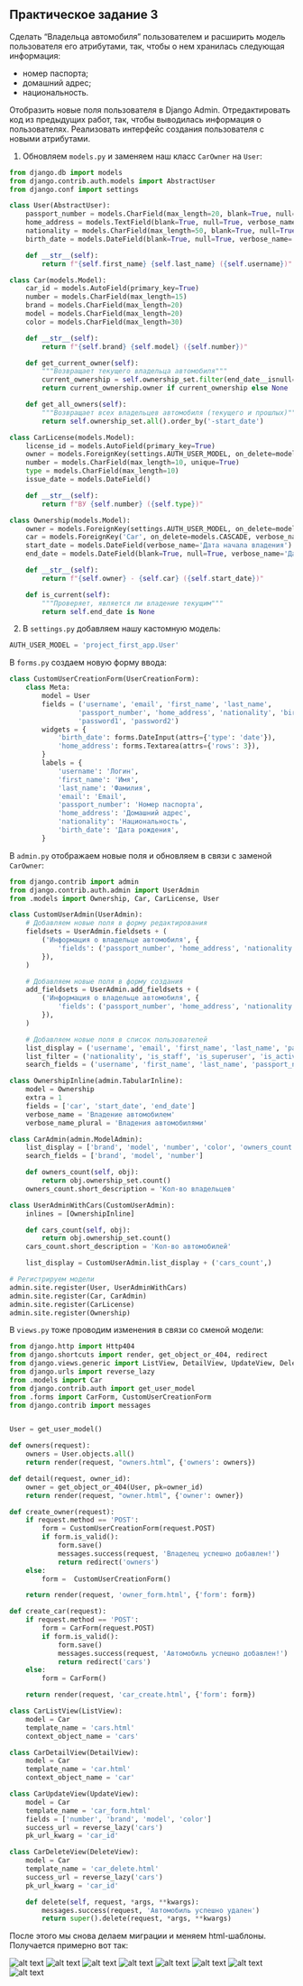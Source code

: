 ## Практическое задание 3

Cделать “Владельца автомобиля” пользователем и расширить модель пользователя его атрибутами, так, чтобы о нем хранилась следующая информация:

- номер паспорта;
- домашний адрес;
- национальность.

Отобразить новые поля пользователя в Django Admin. Отредактировать код из предыдущих работ, так, чтобы выводилась информация о пользователях.
Реализовать интерфейс создания пользователя с новыми атрибутами.

1. Обновляем `models.py` и заменяем наш класс `CarOwner` на `User`:

```python
from django.db import models
from django.contrib.auth.models import AbstractUser
from django.conf import settings

class User(AbstractUser):
    passport_number = models.CharField(max_length=20, blank=True, null=True, verbose_name='Номер паспорта')
    home_address = models.TextField(blank=True, null=True, verbose_name='Домашний адрес')
    nationality = models.CharField(max_length=50, blank=True, null=True, verbose_name='Национальность')
    birth_date = models.DateField(blank=True, null=True, verbose_name='Дата рождения')

    def __str__(self):
        return f"{self.first_name} {self.last_name} ({self.username})"

class Car(models.Model):
    car_id = models.AutoField(primary_key=True)
    number = models.CharField(max_length=15)
    brand = models.CharField(max_length=20)
    model = models.CharField(max_length=20)
    color = models.CharField(max_length=30)

    def __str__(self):
        return f"{self.brand} {self.model} ({self.number})"

    def get_current_owner(self):
        """Возвращает текущего владельца автомобиля"""
        current_ownership = self.ownership_set.filter(end_date__isnull=True).first()
        return current_ownership.owner if current_ownership else None

    def get_all_owners(self):
        """Возвращает всех владельцев автомобиля (текущего и прошлых)"""
        return self.ownership_set.all().order_by('-start_date')

class CarLicense(models.Model):
    license_id = models.AutoField(primary_key=True)
    owner = models.ForeignKey(settings.AUTH_USER_MODEL, on_delete=models.CASCADE, verbose_name='Владелец')
    number = models.CharField(max_length=10, unique=True)
    type = models.CharField(max_length=10)
    issue_date = models.DateField()

    def __str__(self):
        return f"ВУ {self.number} ({self.type})"

class Ownership(models.Model):
    owner = models.ForeignKey(settings.AUTH_USER_MODEL, on_delete=models.CASCADE, verbose_name='Владелец')
    car = models.ForeignKey('Car', on_delete=models.CASCADE, verbose_name='Автомобиль')
    start_date = models.DateField(verbose_name='Дата начала владения')
    end_date = models.DateField(blank=True, null=True, verbose_name='Дата окончания владения')

    def __str__(self):
        return f"{self.owner} - {self.car} ({self.start_date})"

    def is_current(self):
        """Проверяет, является ли владение текущим"""
        return self.end_date is None
```

2. В `settings.py` добавляем нашу кастомную модель:

```python
AUTH_USER_MODEL = 'project_first_app.User'
```

В `forms.py` создаем новую форму ввода:

```python
class CustomUserCreationForm(UserCreationForm):
    class Meta:
        model = User
        fields = ('username', 'email', 'first_name', 'last_name',
                 'passport_number', 'home_address', 'nationality', 'birth_date',
                 'password1', 'password2')
        widgets = {
            'birth_date': forms.DateInput(attrs={'type': 'date'}),
            'home_address': forms.Textarea(attrs={'rows': 3}),
        }
        labels = {
            'username': 'Логин',
            'first_name': 'Имя',
            'last_name': 'Фамилия',
            'email': 'Email',
            'passport_number': 'Номер паспорта',
            'home_address': 'Домашний адрес',
            'nationality': 'Национальность',
            'birth_date': 'Дата рождения',
        }
```

В `admin.py` отображаем новые поля и обновляем в связи с заменой `CarOwner`:

```python
from django.contrib import admin
from django.contrib.auth.admin import UserAdmin
from .models import Ownership, Car, CarLicense, User

class CustomUserAdmin(UserAdmin):
    # Добавляем новые поля в форму редактирования
    fieldsets = UserAdmin.fieldsets + (
        ('Информация о владельце автомобиля', {
            'fields': ('passport_number', 'home_address', 'nationality', 'birth_date')
        }),
    )

    # Добавляем новые поля в форму создания
    add_fieldsets = UserAdmin.add_fieldsets + (
        ('Информация о владельце автомобиля', {
            'fields': ('passport_number', 'home_address', 'nationality', 'birth_date')
        }),
    )

    # Добавляем новые поля в список пользователей
    list_display = ('username', 'email', 'first_name', 'last_name', 'passport_number', 'home_address', 'nationality', 'is_staff')
    list_filter = ('nationality', 'is_staff', 'is_superuser', 'is_active')
    search_fields = ('username', 'first_name', 'last_name', 'passport_number', 'nationality')

class OwnershipInline(admin.TabularInline):
    model = Ownership
    extra = 1
    fields = ['car', 'start_date', 'end_date']
    verbose_name = 'Владение автомобилем'
    verbose_name_plural = 'Владения автомобилями'

class CarAdmin(admin.ModelAdmin):
    list_display = ['brand', 'model', 'number', 'color', 'owners_count']
    search_fields = ['brand', 'model', 'number']

    def owners_count(self, obj):
        return obj.ownership_set.count()
    owners_count.short_description = 'Кол-во владельцев'

class UserAdminWithCars(CustomUserAdmin):
    inlines = [OwnershipInline]

    def cars_count(self, obj):
        return obj.ownership_set.count()
    cars_count.short_description = 'Кол-во автомобилей'

    list_display = CustomUserAdmin.list_display + ('cars_count',)

# Регистрируем модели
admin.site.register(User, UserAdminWithCars)
admin.site.register(Car, CarAdmin)
admin.site.register(CarLicense)
admin.site.register(Ownership)
```

В `views.py` тоже проводим изменения в связи со сменой модели:

```python
from django.http import Http404
from django.shortcuts import render, get_object_or_404, redirect
from django.views.generic import ListView, DetailView, UpdateView, DeleteView
from django.urls import reverse_lazy
from .models import Car
from django.contrib.auth import get_user_model
from .forms import CarForm, CustomUserCreationForm
from django.contrib import messages


User = get_user_model()

def owners(request):
    owners = User.objects.all()
    return render(request, "owners.html", {'owners': owners})

def detail(request, owner_id):
    owner = get_object_or_404(User, pk=owner_id)
    return render(request, "owner.html", {'owner': owner})

def create_owner(request):
    if request.method == 'POST':
        form = CustomUserCreationForm(request.POST)
        if form.is_valid():
            form.save()
            messages.success(request, 'Владелец успешно добавлен!')
            return redirect('owners')
    else:
        form =  CustomUserCreationForm()

    return render(request, 'owner_form.html', {'form': form})

def create_car(request):
    if request.method == 'POST':
        form = CarForm(request.POST)
        if form.is_valid():
            form.save()
            messages.success(request, 'Автомобиль успешно добавлен!')
            return redirect('cars')
    else:
        form = CarForm()

    return render(request, 'car_create.html', {'form': form})

class CarListView(ListView):
    model = Car
    template_name = 'cars.html'
    context_object_name = 'cars'

class CarDetailView(DetailView):
    model = Car
    template_name = 'car.html'
    context_object_name = 'car'

class CarUpdateView(UpdateView):
    model = Car
    template_name = 'car_form.html'
    fields = ['number', 'brand', 'model', 'color']
    success_url = reverse_lazy('cars')
    pk_url_kwarg = 'car_id'

class CarDeleteView(DeleteView):
    model = Car
    template_name = 'car_delete.html'
    success_url = reverse_lazy('cars')
    pk_url_kwarg = 'car_id'

    def delete(self, request, *args, **kwargs):
        messages.success(request, 'Автомобиль успешно удален')
        return super().delete(request, *args, **kwargs)
```

После этого мы снова делаем миграции и меняем html-шаблоны. Получается примерно вот так:

![alt text](<Снимок экрана 2025-10-22 в 16.21.02.png>)
![alt text](<Снимок экрана 2025-10-22 в 16.20.49.png>)
![alt text](<Снимок экрана 2025-10-22 в 16.21.13.png>)
![alt text](<Снимок экрана 2025-10-22 в 16.21.32.png>)
![alt text](<Снимок экрана 2025-10-22 в 16.21.51.png>)
![alt text](<Снимок экрана 2025-10-22 в 16.22.05.png>)
![alt text](<Снимок экрана 2025-10-22 в 16.22.15.png>)
![alt text](<Снимок экрана 2025-10-22 в 16.22.23.png>)
